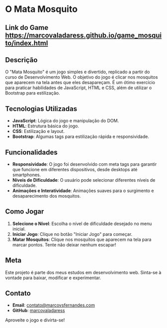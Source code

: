 # O Mata Mosquito


## Link do Game https://marcovaladaress.github.io/game_mosquito/index.html



## Descrição

O "Mata Mosquito" é um jogo simples e divertido, replicado a partir do curso de Desenvolvimento Web. O objetivo do jogo é clicar nos mosquitos que aparecem na tela antes que eles desapareçam. É um ótimo exercício para praticar habilidades de JavaScript, HTML e CSS, além de utilizar o Bootstrap para estilização.

## Tecnologias Utilizadas

- **JavaScript**: Lógica do jogo e manipulação do DOM.
- **HTML**: Estrutura básica do jogo.
- **CSS**: Estilização e layout.
- **Bootstrap**: Algumas tags para estilização rápida e responsividade.

## Funcionalidades

- **Responsividade**: O jogo foi desenvolvido com meta tags para garantir que funcione em diferentes dispositivos, desde desktops até smartphones.
- **Níveis de Dificuldade**: O usuário pode selecionar diferentes níveis de dificuldade.
- **Animações e Interatividade**: Animações suaves para o surgimento e desaparecimento dos mosquitos.

## Como Jogar

1. **Selecione o Nível**: Escolha o nível de dificuldade desejado no menu inicial.
2. **Iniciar Jogo**: Clique no botão "Iniciar Jogo" para começar.
3. **Matar Mosquitos**: Clique nos mosquitos que aparecem na tela para marcar pontos. Tente não deixar nenhum escapar!


## Meta

Este projeto é parte dos meus estudos em desenvolvimento web. Sinta-se à vontade para baixar, modificar e experimentar.

## Contato

- **Email**: contato@marcovsfernandes.com
- **GitHub**: [marcovaladaress](https://github.com/marcovaladaress)

Aproveite o jogo e divirta-se!
